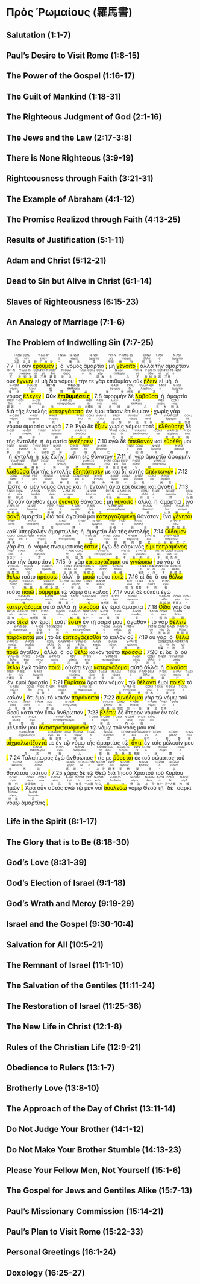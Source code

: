 # Πρὸς Ῥωμαίους (羅馬書)

## Salutation (<rt>1:1</rt>-7)



## Paul’s Desire to Visit Rome (<rt>1:8</rt>-15)




## The Power of the Gospel (<rt>1:16</rt>-17)




## The Guilt of Mankind (<rt>1:18</rt>-31)




## The Righteous Judgment of God (<rt>2:1</rt>-16)




## The Jews and the Law (<rt>2:17</rt>-<rt>3:8</rt>)


## There is None Righteous (<rt>3:9</rt>-19)




## Righteousness through Faith (<rt>3:21</rt>-31)




## The Example of Abraham (<rt>4:1</rt>-12)




## The Promise Realized through Faith (<rt>4:13</rt>-25)




## Results of Justification (<rt>5:1</rt>-11)




## Adam and Christ (<rt>5:12</rt>-21)




## Dead to Sin but Alive in Christ (<rt>6:1</rt>-14)




## Slaves of Righteousness (<rt>6:15</rt>-23)




## An Analogy of Marriage (<rt>7:1</rt>-6)




## The Problem of Indwelling Sin (<rt>7:7</rt>-25)

<rt>7:7</rt>  <RUBY><ruby><ruby>Τί<rt>怎麼</rt></ruby><rt>τίς</rt></ruby><rt>I-ASN</rt></RUBY>  <RUBY><ruby><ruby>οὖν<rt>這樣</rt></ruby><rt>οὖν</rt></ruby><rt>CONJ</rt></RUBY>  <RUBY><ruby><ruby><mark class='verb'>ἐροῦμεν</mark><rt>我們會說</rt></ruby><rt>εἶπον</rt></ruby><rt>V-FAI-1P</rt></RUBY> <mark class='punctuation'>;</mark>   <RUBY><ruby><ruby>ὁ<rt>-</rt></ruby><rt>ὀ</rt></ruby><rt>T-NSM</rt></RUBY>  <RUBY><ruby><ruby>νόμος<rt>律法</rt></ruby><rt>νόμος</rt></ruby><rt>N-NSM</rt></RUBY>  <RUBY><ruby><ruby>ἁμαρτία<rt>罪</rt></ruby><rt>ἁμαρτία</rt></ruby><rt>N-NSF</rt></RUBY> <mark class='punctuation'>;</mark>   <RUBY><ruby><ruby>μὴ<rt>不是</rt></ruby><rt>μή</rt></ruby><rt>PRT-N</rt></RUBY>  <RUBY><ruby><ruby><mark class='verb'>γένοιτο</mark><rt>絕對</rt></ruby><rt>γίνομαι</rt></ruby><rt>V-AMO-3S</rt></RUBY> <mark class='punctuation'>·</mark>   <RUBY><ruby><ruby>ἀλλὰ<rt>可是</rt></ruby><rt>ἀλλά</rt></ruby><rt>CONJ</rt></RUBY>  <RUBY><ruby><ruby>τὴν<rt>-</rt></ruby><rt>ὀ</rt></ruby><rt>T-ASF</rt></RUBY>  <RUBY><ruby><ruby>ἁμαρτίαν<rt>罪</rt></ruby><rt>ἁμαρτία</rt></ruby><rt>N-ASF</rt></RUBY>  <RUBY><ruby><ruby>οὐκ<rt>不</rt></ruby><rt>οὐ</rt></ruby><rt>PRT-N</rt></RUBY>  <RUBY><ruby><ruby><mark class='verb'>ἔγνων</mark><rt>我知道</rt></ruby><rt>γινώσκω</rt></ruby><rt>V-AAI-1S</rt></RUBY>  <RUBY><ruby><ruby>εἰ<rt>若</rt></ruby><rt>εἰ</rt></ruby><rt>CONJ</rt></RUBY>  <RUBY><ruby><ruby>μὴ<rt>不是</rt></ruby><rt>μή</rt></ruby><rt>PRT-N</rt></RUBY>  <RUBY><ruby><ruby>διὰ<rt>藉著</rt></ruby><rt>διά</rt></ruby><rt>PREP</rt></RUBY>  <RUBY><ruby><ruby>νόμου<rt>律法</rt></ruby><rt>νόμος</rt></ruby><rt>N-GSM</rt></RUBY> <mark class='punctuation'>·</mark>   <RUBY><ruby><ruby>τήν<rt>-</rt></ruby><rt>ὀ</rt></ruby><rt>T-ASF</rt></RUBY>  <RUBY><ruby><ruby>τε<rt>-</rt></ruby><rt>τε</rt></ruby><rt>CONJ</rt></RUBY>  <RUBY><ruby><ruby>γὰρ<rt>因為</rt></ruby><rt>γάρ</rt></ruby><rt>CONJ</rt></RUBY>  <RUBY><ruby><ruby>ἐπιθυμίαν<rt>貪心</rt></ruby><rt>ἐπιθυμία</rt></ruby><rt>N-ASF</rt></RUBY>  <RUBY><ruby><ruby>οὐκ<rt>不</rt></ruby><rt>οὐ</rt></ruby><rt>PRT-N</rt></RUBY>  <RUBY><ruby><ruby><mark class='verb'>ᾔδειν</mark><rt>我知道</rt></ruby><rt>εἴδω</rt></ruby><rt>V-LAI-1S</rt></RUBY>  <RUBY><ruby><ruby>εἰ<rt>若</rt></ruby><rt>εἰ</rt></ruby><rt>CONJ</rt></RUBY>  <RUBY><ruby><ruby>μὴ<rt>不是</rt></ruby><rt>μή</rt></ruby><rt>PRT-N</rt></RUBY>  <RUBY><ruby><ruby>ὁ<rt>-</rt></ruby><rt>ὀ</rt></ruby><rt>T-NSM</rt></RUBY>  <RUBY><ruby><ruby>νόμος<rt>律法</rt></ruby><rt>νόμος</rt></ruby><rt>N-NSM</rt></RUBY>  <RUBY><ruby><ruby><mark class='verb'>ἔλεγεν</mark><rt>說</rt></ruby><rt>λέγω</rt></ruby><rt>V-IAI-3S</rt></RUBY> <mark class='punctuation'>·</mark>   <strong><RUBY><ruby><ruby>Οὐκ<rt>不</rt></ruby><rt>οὐ</rt></ruby><rt>PRT-N</rt></RUBY></strong>  <strong><RUBY><ruby><ruby><mark class='verb'>ἐπιθυμήσεις</mark><rt>可貪心</rt></ruby><rt>ἐπιθυμέω</rt></ruby><rt>V-FAI-2S</rt></RUBY></strong> <mark class='punctuation'>.</mark> <rt>7:8</rt>  <RUBY><ruby><ruby>ἀφορμὴν<rt>機會</rt></ruby><rt>ἀφορμή</rt></ruby><rt>N-ASF</rt></RUBY>  <RUBY><ruby><ruby>δὲ<rt>然而</rt></ruby><rt>δέ</rt></ruby><rt>CONJ</rt></RUBY>  <RUBY><ruby><ruby><mark class='ptc'>λαβοῦσα</mark><rt>趁著</rt></ruby><rt>λαμβάνω</rt></ruby><rt>V-AAP-NSF</rt></RUBY>  <RUBY><ruby><ruby>ἡ<rt>-</rt></ruby><rt>ὀ</rt></ruby><rt>T-NSF</rt></RUBY>  <RUBY><ruby><ruby>ἁμαρτία<rt>罪</rt></ruby><rt>ἁμαρτία</rt></ruby><rt>N-NSF</rt></RUBY>  <RUBY><ruby><ruby>διὰ<rt>藉著</rt></ruby><rt>διά</rt></ruby><rt>PREP</rt></RUBY>  <RUBY><ruby><ruby>τῆς<rt>-</rt></ruby><rt>ὀ</rt></ruby><rt>T-GSF</rt></RUBY>  <RUBY><ruby><ruby>ἐντολῆς<rt>誡命</rt></ruby><rt>ἐντολή</rt></ruby><rt>N-GSF</rt></RUBY>  <RUBY><ruby><ruby><mark class='verb'>κατειργάσατο</mark><rt>生出</rt></ruby><rt>κατεργάζομαι</rt></ruby><rt>V-AMI-3S</rt></RUBY>  <RUBY><ruby><ruby>ἐν<rt>在裡面</rt></ruby><rt>ἐν</rt></ruby><rt>PREP</rt></RUBY>  <RUBY><ruby><ruby>ἐμοὶ<rt>我</rt></ruby><rt>ἐγώ</rt></ruby><rt>P-1DS</rt></RUBY>  <RUBY><ruby><ruby>πᾶσαν<rt>各樣</rt></ruby><rt>πᾶς</rt></ruby><rt>A-ASF</rt></RUBY>  <RUBY><ruby><ruby>ἐπιθυμίαν<rt>貪心</rt></ruby><rt>ἐπιθυμία</rt></ruby><rt>N-ASF</rt></RUBY> <mark class='punctuation'>·</mark>   <RUBY><ruby><ruby>χωρὶς<rt>沒有</rt></ruby><rt>χωρίς</rt></ruby><rt>PREP</rt></RUBY>  <RUBY><ruby><ruby>γὰρ<rt>因為</rt></ruby><rt>γάρ</rt></ruby><rt>CONJ</rt></RUBY>  <RUBY><ruby><ruby>νόμου<rt>律法</rt></ruby><rt>νόμος</rt></ruby><rt>N-GSM</rt></RUBY>  <RUBY><ruby><ruby>ἁμαρτία<rt>罪</rt></ruby><rt>ἁμαρτία</rt></ruby><rt>N-NSF</rt></RUBY>  <RUBY><ruby><ruby>νεκρά<rt>死</rt></ruby><rt>νεκρός</rt></ruby><rt>A-NSF</rt></RUBY> <mark class='punctuation'>.</mark> <rt>7:9</rt>  <RUBY><ruby><ruby>Ἐγὼ<rt>我</rt></ruby><rt>ἐγώ</rt></ruby><rt>P-1NS</rt></RUBY>  <RUBY><ruby><ruby>δὲ<rt>-</rt></ruby><rt>δέ</rt></ruby><rt>CONJ</rt></RUBY>  <RUBY><ruby><ruby><mark class='verb'>ἔζων</mark><rt>活著</rt></ruby><rt>ζάω</rt></ruby><rt>V-IAI-1S</rt></RUBY>  <RUBY><ruby><ruby>χωρὶς<rt>沒有</rt></ruby><rt>χωρίς</rt></ruby><rt>PREP</rt></RUBY>  <RUBY><ruby><ruby>νόμου<rt>律法</rt></ruby><rt>νόμος</rt></ruby><rt>N-GSM</rt></RUBY>  <RUBY><ruby><ruby>ποτέ<rt>從前</rt></ruby><rt>ποτέ</rt></ruby><rt>PRT</rt></RUBY> <mark class='punctuation'>,</mark>   <RUBY><ruby><ruby><mark class='ptc'>ἐλθούσης</mark><rt>來到</rt></ruby><rt>ἔρχομαι</rt></ruby><rt>V-AAP-GSF</rt></RUBY>  <RUBY><ruby><ruby>δὲ<rt>但是</rt></ruby><rt>δέ</rt></ruby><rt>CONJ</rt></RUBY>  <RUBY><ruby><ruby>τῆς<rt>-</rt></ruby><rt>ὀ</rt></ruby><rt>T-GSF</rt></RUBY>  <RUBY><ruby><ruby>ἐντολῆς<rt>誡命</rt></ruby><rt>ἐντολή</rt></ruby><rt>N-GSF</rt></RUBY>  <RUBY><ruby><ruby>ἡ<rt>-</rt></ruby><rt>ὀ</rt></ruby><rt>T-NSF</rt></RUBY>  <RUBY><ruby><ruby>ἁμαρτία<rt>罪</rt></ruby><rt>ἁμαρτία</rt></ruby><rt>N-NSF</rt></RUBY>  <RUBY><ruby><ruby><mark class='verb'>ἀνέζησεν</mark><rt>活起來</rt></ruby><rt>ἀναζάω</rt></ruby><rt>V-AAI-3S</rt></RUBY> <mark class='punctuation'>,</mark> <rt>7:10</rt>  <RUBY><ruby><ruby>ἐγὼ<rt>我</rt></ruby><rt>ἐγώ</rt></ruby><rt>P-1NS</rt></RUBY>  <RUBY><ruby><ruby>δὲ<rt>卻</rt></ruby><rt>δέ</rt></ruby><rt>CONJ</rt></RUBY>  <RUBY><ruby><ruby><mark class='verb'>ἀπέθανον</mark><rt>死了</rt></ruby><rt>ἀποθνήσκω</rt></ruby><rt>V-AAI-1S</rt></RUBY>  <RUBY><ruby><ruby>καὶ<rt>-</rt></ruby><rt>καί</rt></ruby><rt>CONJ</rt></RUBY>  <RUBY><ruby><ruby><mark class='verb'>εὑρέθη</mark><rt>被發現</rt></ruby><rt>εὑρίσκω</rt></ruby><rt>V-API-3S</rt></RUBY>  <RUBY><ruby><ruby>μοι<rt>我</rt></ruby><rt>ἐγώ</rt></ruby><rt>P-1DS</rt></RUBY>  <RUBY><ruby><ruby>ἡ<rt>那</rt></ruby><rt>ὀ</rt></ruby><rt>T-NSF</rt></RUBY>  <RUBY><ruby><ruby>ἐντολὴ<rt>誡命</rt></ruby><rt>ἐντολή</rt></ruby><rt>N-NSF</rt></RUBY>  <RUBY><ruby><ruby>ἡ<rt>-</rt></ruby><rt>ὀ</rt></ruby><rt>T-NSF</rt></RUBY>  <RUBY><ruby><ruby>εἰς<rt>使得到</rt></ruby><rt>εἰς</rt></ruby><rt>PREP</rt></RUBY>  <RUBY><ruby><ruby>ζωὴν<rt>生命</rt></ruby><rt>ζωή</rt></ruby><rt>N-ASF</rt></RUBY> <mark class='punctuation'>,</mark>   <RUBY><ruby><ruby>αὕτη<rt>這</rt></ruby><rt>οὗτος</rt></ruby><rt>D-NSF</rt></RUBY>  <RUBY><ruby><ruby>εἰς<rt>使</rt></ruby><rt>εἰς</rt></ruby><rt>PREP</rt></RUBY>  <RUBY><ruby><ruby>θάνατον<rt>死亡</rt></ruby><rt>θάνατος</rt></ruby><rt>N-ASM</rt></RUBY> <mark class='punctuation'>·</mark> <rt>7:11</rt>  <RUBY><ruby><ruby>ἡ<rt>-</rt></ruby><rt>ὀ</rt></ruby><rt>T-NSF</rt></RUBY>  <RUBY><ruby><ruby>γὰρ<rt>因為</rt></ruby><rt>γάρ</rt></ruby><rt>CONJ</rt></RUBY>  <RUBY><ruby><ruby>ἁμαρτία<rt>罪</rt></ruby><rt>ἁμαρτία</rt></ruby><rt>N-NSF</rt></RUBY>  <RUBY><ruby><ruby>ἀφορμὴν<rt>機會</rt></ruby><rt>ἀφορμή</rt></ruby><rt>N-ASF</rt></RUBY>  <RUBY><ruby><ruby><mark class='ptc'>λαβοῦσα</mark><rt>趁著</rt></ruby><rt>λαμβάνω</rt></ruby><rt>V-AAP-NSF</rt></RUBY>  <RUBY><ruby><ruby>διὰ<rt>藉著</rt></ruby><rt>διά</rt></ruby><rt>PREP</rt></RUBY>  <RUBY><ruby><ruby>τῆς<rt>-</rt></ruby><rt>ὀ</rt></ruby><rt>T-GSF</rt></RUBY>  <RUBY><ruby><ruby>ἐντολῆς<rt>誡命</rt></ruby><rt>ἐντολή</rt></ruby><rt>N-GSF</rt></RUBY>  <RUBY><ruby><ruby><mark class='verb'>ἐξηπάτησέν</mark><rt>誘惑了</rt></ruby><rt>ἐξαπατάω</rt></ruby><rt>V-AAI-3S</rt></RUBY>  <RUBY><ruby><ruby>με<rt>我</rt></ruby><rt>ἐγώ</rt></ruby><rt>P-1AS</rt></RUBY>  <RUBY><ruby><ruby>καὶ<rt>並且</rt></ruby><rt>καί</rt></ruby><rt>CONJ</rt></RUBY>  <RUBY><ruby><ruby>δι᾽<rt>藉著</rt></ruby><rt>διά</rt></ruby><rt>PREP</rt></RUBY>  <RUBY><ruby><ruby>αὐτῆς<rt>它</rt></ruby><rt>αὐτός</rt></ruby><rt>P-GSF</rt></RUBY>  <RUBY><ruby><ruby><mark class='verb'>ἀπέκτεινεν</mark><rt>殺了</rt></ruby><rt>ἀποκτείνω</rt></ruby><rt>V-AAI-3S</rt></RUBY> <mark class='punctuation'>.</mark> <rt>7:12</rt>  <RUBY><ruby><ruby>Ὥστε<rt>這樣</rt></ruby><rt>ὥστε</rt></ruby><rt>CONJ</rt></RUBY>  <RUBY><ruby><ruby>ὁ<rt>-</rt></ruby><rt>ὀ</rt></ruby><rt>T-NSM</rt></RUBY>  <RUBY><ruby><ruby>μὲν<rt>-</rt></ruby><rt>μέν</rt></ruby><rt>PRT</rt></RUBY>  <RUBY><ruby><ruby>νόμος<rt>律法</rt></ruby><rt>νόμος</rt></ruby><rt>N-NSM</rt></RUBY>  <RUBY><ruby><ruby>ἅγιος<rt>神聖</rt></ruby><rt>ἅγιος</rt></ruby><rt>A-NSM</rt></RUBY>  <RUBY><ruby><ruby>καὶ<rt>也</rt></ruby><rt>καί</rt></ruby><rt>CONJ</rt></RUBY>  <RUBY><ruby><ruby>ἡ<rt>-</rt></ruby><rt>ὀ</rt></ruby><rt>T-NSF</rt></RUBY>  <RUBY><ruby><ruby>ἐντολὴ<rt>誡命</rt></ruby><rt>ἐντολή</rt></ruby><rt>N-NSF</rt></RUBY>  <RUBY><ruby><ruby>ἁγία<rt>神聖</rt></ruby><rt>ἅγιος</rt></ruby><rt>A-NSF</rt></RUBY>  <RUBY><ruby><ruby>καὶ<rt>-</rt></ruby><rt>καί</rt></ruby><rt>CONJ</rt></RUBY>  <RUBY><ruby><ruby>δικαία<rt>公義</rt></ruby><rt>δίκαιος</rt></ruby><rt>A-NSF</rt></RUBY>  <RUBY><ruby><ruby>καὶ<rt>-</rt></ruby><rt>καί</rt></ruby><rt>CONJ</rt></RUBY>  <RUBY><ruby><ruby>ἀγαθή<rt>美善</rt></ruby><rt>ἀγαθός</rt></ruby><rt>A-NSF</rt></RUBY> <mark class='punctuation'>.</mark> <rt>7:13</rt>  <RUBY><ruby><ruby>Τὸ<rt>那</rt></ruby><rt>ὀ</rt></ruby><rt>T-NSN</rt></RUBY>  <RUBY><ruby><ruby>οὖν<rt>那麼</rt></ruby><rt>οὖν</rt></ruby><rt>CONJ</rt></RUBY>  <RUBY><ruby><ruby>ἀγαθὸν<rt>善</rt></ruby><rt>ἀγαθός</rt></ruby><rt>A-NSN</rt></RUBY>  <RUBY><ruby><ruby>ἐμοὶ<rt>我</rt></ruby><rt>ἐγώ</rt></ruby><rt>P-1DS</rt></RUBY>  <RUBY><ruby><ruby><mark class='verb'>ἐγένετο</mark><rt>使</rt></ruby><rt>γίνομαι</rt></ruby><rt>V-AMI-3S</rt></RUBY>  <RUBY><ruby><ruby>θάνατος<rt>死</rt></ruby><rt>θάνατος</rt></ruby><rt>N-NSM</rt></RUBY> <mark class='punctuation'>;</mark>   <RUBY><ruby><ruby>μὴ<rt>不是</rt></ruby><rt>μή</rt></ruby><rt>PRT-N</rt></RUBY>  <RUBY><ruby><ruby><mark class='verb'>γένοιτο</mark><rt>絕對</rt></ruby><rt>γίνομαι</rt></ruby><rt>V-AMO-3S</rt></RUBY> <mark class='punctuation'>·</mark>   <RUBY><ruby><ruby>ἀλλὰ<rt>而是</rt></ruby><rt>ἀλλά</rt></ruby><rt>CONJ</rt></RUBY>  <RUBY><ruby><ruby>ἡ<rt>-</rt></ruby><rt>ὀ</rt></ruby><rt>T-NSF</rt></RUBY>  <RUBY><ruby><ruby>ἁμαρτία<rt>罪</rt></ruby><rt>ἁμαρτία</rt></ruby><rt>N-NSF</rt></RUBY> <mark class='punctuation'>,</mark>   <RUBY><ruby><ruby>ἵνα<rt>為要</rt></ruby><rt>ἵνα</rt></ruby><rt>CONJ</rt></RUBY>  <RUBY><ruby><ruby><mark class='verb'>φανῇ</mark><rt>它顯出</rt></ruby><rt>φαίνω</rt></ruby><rt>V-APS-3S</rt></RUBY>  <RUBY><ruby><ruby>ἁμαρτία<rt>罪</rt></ruby><rt>ἁμαρτία</rt></ruby><rt>N-NSF</rt></RUBY> <mark class='punctuation'>,</mark>   <RUBY><ruby><ruby>διὰ<rt>藉著</rt></ruby><rt>διά</rt></ruby><rt>PREP</rt></RUBY>  <RUBY><ruby><ruby>τοῦ<rt>那</rt></ruby><rt>ὀ</rt></ruby><rt>T-GSN</rt></RUBY>  <RUBY><ruby><ruby>ἀγαθοῦ<rt>善</rt></ruby><rt>ἀγαθός</rt></ruby><rt>A-GSN</rt></RUBY>  <RUBY><ruby><ruby>μοι<rt>給我</rt></ruby><rt>ἐγώ</rt></ruby><rt>P-1DS</rt></RUBY>  <RUBY><ruby><ruby><mark class='ptc'>κατεργαζομένη</mark><rt>生出</rt></ruby><rt>κατεργάζομαι</rt></ruby><rt>V-PMP-NSF</rt></RUBY>  <RUBY><ruby><ruby>θάνατον<rt>死</rt></ruby><rt>θάνατος</rt></ruby><rt>N-ASM</rt></RUBY> <mark class='punctuation'>,</mark>   <RUBY><ruby><ruby>ἵνα<rt>以致</rt></ruby><rt>ἵνα</rt></ruby><rt>CONJ</rt></RUBY>  <RUBY><ruby><ruby><mark class='verb'>γένηται</mark><rt>變成</rt></ruby><rt>γίνομαι</rt></ruby><rt>V-AMS-3S</rt></RUBY>  <RUBY><ruby><ruby>καθ᾽<rt>-</rt></ruby><rt>κατά</rt></ruby><rt>PREP</rt></RUBY>  <RUBY><ruby><ruby>ὑπερβολὴν<rt>極其</rt></ruby><rt>ὑπερβολή</rt></ruby><rt>N-ASF</rt></RUBY>  <RUBY><ruby><ruby>ἁμαρτωλὸς<rt>有罪</rt></ruby><rt>ἁμαρτωλός</rt></ruby><rt>A-NSF</rt></RUBY>  <RUBY><ruby><ruby>ἡ<rt>-</rt></ruby><rt>ὀ</rt></ruby><rt>T-NSF</rt></RUBY>  <RUBY><ruby><ruby>ἁμαρτία<rt>罪</rt></ruby><rt>ἁμαρτία</rt></ruby><rt>N-NSF</rt></RUBY>  <RUBY><ruby><ruby>διὰ<rt>藉著</rt></ruby><rt>διά</rt></ruby><rt>PREP</rt></RUBY>  <RUBY><ruby><ruby>τῆς<rt>-</rt></ruby><rt>ὀ</rt></ruby><rt>T-GSF</rt></RUBY>  <RUBY><ruby><ruby>ἐντολῆς<rt>誡命</rt></ruby><rt>ἐντολή</rt></ruby><rt>N-GSF</rt></RUBY> <mark class='punctuation'>.</mark> <mark class='paragraph'></mark> <rt>7:14</rt>  <RUBY><ruby><ruby><mark class='verb'>Οἴδαμεν</mark><rt>我們知道</rt></ruby><rt>εἴδω</rt></ruby><rt>V-RAI-1P</rt></RUBY>  <RUBY><ruby><ruby>γὰρ<rt>原來</rt></ruby><rt>γάρ</rt></ruby><rt>CONJ</rt></RUBY>  <RUBY><ruby><ruby>ὅτι<rt>-</rt></ruby><rt>ὅτι</rt></ruby><rt>CONJ</rt></RUBY>  <RUBY><ruby><ruby>ὁ<rt>-</rt></ruby><rt>ὀ</rt></ruby><rt>T-NSM</rt></RUBY>  <RUBY><ruby><ruby>νόμος<rt>律法</rt></ruby><rt>νόμος</rt></ruby><rt>N-NSM</rt></RUBY>  <RUBY><ruby><ruby>πνευματικός<rt>屬靈</rt></ruby><rt>πνευματικός</rt></ruby><rt>A-NSM</rt></RUBY>  <RUBY><ruby><ruby><mark class='verb'>ἐστιν</mark><rt>是</rt></ruby><rt>εἰμί</rt></ruby><rt>V-PAI-3S</rt></RUBY> <mark class='punctuation'>,</mark>   <RUBY><ruby><ruby>ἐγὼ<rt>我</rt></ruby><rt>ἐγώ</rt></ruby><rt>P-1NS</rt></RUBY>  <RUBY><ruby><ruby>δὲ<rt>卻</rt></ruby><rt>δέ</rt></ruby><rt>CONJ</rt></RUBY>  <RUBY><ruby><ruby>σάρκινός<rt>屬肉體</rt></ruby><rt>σάρκινος</rt></ruby><rt>A-NSM</rt></RUBY>  <RUBY><ruby><ruby><mark class='verb'>εἰμι</mark><rt>是</rt></ruby><rt>εἰμί</rt></ruby><rt>V-PAI-1S</rt></RUBY>  <RUBY><ruby><ruby><mark class='ptc'>πεπραμένος</mark><rt>已經被賣了</rt></ruby><rt>πιπράσκω</rt></ruby><rt>V-RPP-NSM</rt></RUBY>  <RUBY><ruby><ruby>ὑπὸ<rt>在之下</rt></ruby><rt>ὑπό</rt></ruby><rt>PREP</rt></RUBY>  <RUBY><ruby><ruby>τὴν<rt>-</rt></ruby><rt>ὀ</rt></ruby><rt>T-ASF</rt></RUBY>  <RUBY><ruby><ruby>ἁμαρτίαν<rt>罪</rt></ruby><rt>ἁμαρτία</rt></ruby><rt>N-ASF</rt></RUBY> <mark class='punctuation'>.</mark> <rt>7:15</rt>  <RUBY><ruby><ruby>ὃ<rt>所</rt></ruby><rt>ὅς</rt></ruby><rt>R-ASN</rt></RUBY>  <RUBY><ruby><ruby>γὰρ<rt>因為</rt></ruby><rt>γάρ</rt></ruby><rt>CONJ</rt></RUBY>  <RUBY><ruby><ruby><mark class='verb'>κατεργάζομαι</mark><rt>我做</rt></ruby><rt>κατεργάζομαι</rt></ruby><rt>V-PMI-1S</rt></RUBY>  <RUBY><ruby><ruby>οὐ<rt>不</rt></ruby><rt>οὐ</rt></ruby><rt>PRT-N</rt></RUBY>  <RUBY><ruby><ruby><mark class='verb'>γινώσκω</mark><rt>我明白</rt></ruby><rt>γινώσκω</rt></ruby><rt>V-PAI-1S</rt></RUBY> <mark class='punctuation'>·</mark>   <RUBY><ruby><ruby>οὐ<rt>不</rt></ruby><rt>οὐ</rt></ruby><rt>PRT-N</rt></RUBY>  <RUBY><ruby><ruby>γὰρ<rt>因為</rt></ruby><rt>γάρ</rt></ruby><rt>CONJ</rt></RUBY>  <RUBY><ruby><ruby>ὃ<rt>所</rt></ruby><rt>ὅς</rt></ruby><rt>R-ASN</rt></RUBY>  <RUBY><ruby><ruby><mark class='verb'>θέλω</mark><rt>我願意</rt></ruby><rt>θέλω</rt></ruby><rt>V-PAI-1S</rt></RUBY>  <RUBY><ruby><ruby>τοῦτο<rt>它</rt></ruby><rt>οὗτος</rt></ruby><rt>D-ASN</rt></RUBY>  <RUBY><ruby><ruby><mark class='verb'>πράσσω</mark><rt>我做</rt></ruby><rt>πράσσω</rt></ruby><rt>V-PAI-1S</rt></RUBY> <mark class='punctuation'>,</mark>   <RUBY><ruby><ruby>ἀλλ᾽<rt>反而</rt></ruby><rt>ἀλλά</rt></ruby><rt>CONJ</rt></RUBY>  <RUBY><ruby><ruby>ὃ<rt>所</rt></ruby><rt>ὅς</rt></ruby><rt>R-ASN</rt></RUBY>  <RUBY><ruby><ruby><mark class='verb'>μισῶ</mark><rt>我恨惡</rt></ruby><rt>μισέω</rt></ruby><rt>V-PAI-1S</rt></RUBY>  <RUBY><ruby><ruby>τοῦτο<rt>它</rt></ruby><rt>οὗτος</rt></ruby><rt>D-ASN</rt></RUBY>  <RUBY><ruby><ruby><mark class='verb'>ποιῶ</mark><rt>我做</rt></ruby><rt>ποιέω</rt></ruby><rt>V-PAI-1S</rt></RUBY> <mark class='punctuation'>.</mark> <rt>7:16</rt>  <RUBY><ruby><ruby>εἰ<rt>如果</rt></ruby><rt>εἰ</rt></ruby><rt>CONJ</rt></RUBY>  <RUBY><ruby><ruby>δὲ<rt>-</rt></ruby><rt>δέ</rt></ruby><rt>CONJ</rt></RUBY>  <RUBY><ruby><ruby>ὃ<rt>所</rt></ruby><rt>ὅς</rt></ruby><rt>R-ASN</rt></RUBY>  <RUBY><ruby><ruby>οὐ<rt>不</rt></ruby><rt>οὐ</rt></ruby><rt>PRT-N</rt></RUBY>  <RUBY><ruby><ruby><mark class='verb'>θέλω</mark><rt>我願意</rt></ruby><rt>θέλω</rt></ruby><rt>V-PAI-1S</rt></RUBY>  <RUBY><ruby><ruby>τοῦτο<rt>它</rt></ruby><rt>οὗτος</rt></ruby><rt>D-ASN</rt></RUBY>  <RUBY><ruby><ruby><mark class='verb'>ποιῶ</mark><rt>我做</rt></ruby><rt>ποιέω</rt></ruby><rt>V-PAI-1S</rt></RUBY> <mark class='punctuation'>,</mark>   <RUBY><ruby><ruby><mark class='verb'>σύμφημι</mark><rt>我得承認</rt></ruby><rt>σύμφημι</rt></ruby><rt>V-PAI-1S</rt></RUBY>  <RUBY><ruby><ruby>τῷ<rt>-</rt></ruby><rt>ὀ</rt></ruby><rt>T-DSM</rt></RUBY>  <RUBY><ruby><ruby>νόμῳ<rt>律法</rt></ruby><rt>νόμος</rt></ruby><rt>N-DSM</rt></RUBY>  <RUBY><ruby><ruby>ὅτι<rt>-</rt></ruby><rt>ὅτι</rt></ruby><rt>CONJ</rt></RUBY>  <RUBY><ruby><ruby>καλός<rt>好</rt></ruby><rt>καλός</rt></ruby><rt>A-NSM</rt></RUBY> <mark class='punctuation'>.</mark> <rt>7:17</rt>  <RUBY><ruby><ruby>νυνὶ<rt>現在</rt></ruby><rt>νυνί</rt></ruby><rt>ADV</rt></RUBY>  <RUBY><ruby><ruby>δὲ<rt>其實</rt></ruby><rt>δέ</rt></ruby><rt>CONJ</rt></RUBY>  <RUBY><ruby><ruby>οὐκέτι<rt>不再</rt></ruby><rt>οὐκέτι</rt></ruby><rt>ADV</rt></RUBY>  <RUBY><ruby><ruby>ἐγὼ<rt>我</rt></ruby><rt>ἐγώ</rt></ruby><rt>P-1NS</rt></RUBY>  <RUBY><ruby><ruby><mark class='verb'>κατεργάζομαι</mark><rt>做</rt></ruby><rt>κατεργάζομαι</rt></ruby><rt>V-PMI-1S</rt></RUBY>  <RUBY><ruby><ruby>αὐτὸ<rt>這</rt></ruby><rt>αὐτός</rt></ruby><rt>P-ASN</rt></RUBY>  <RUBY><ruby><ruby>ἀλλὰ<rt>而是</rt></ruby><rt>ἀλλά</rt></ruby><rt>CONJ</rt></RUBY>  <RUBY><ruby><ruby>ἡ<rt>-</rt></ruby><rt>ὀ</rt></ruby><rt>T-NSF</rt></RUBY>  <RUBY><ruby><ruby><mark class='ptc'>οἰκοῦσα</mark><rt>住</rt></ruby><rt>οἰκέω</rt></ruby><rt>V-PAP-NSF</rt></RUBY>  <RUBY><ruby><ruby>ἐν<rt>在裡面</rt></ruby><rt>ἐν</rt></ruby><rt>PREP</rt></RUBY>  <RUBY><ruby><ruby>ἐμοὶ<rt>我</rt></ruby><rt>ἐγώ</rt></ruby><rt>P-1DS</rt></RUBY>  <RUBY><ruby><ruby>ἁμαρτία<rt>罪</rt></ruby><rt>ἁμαρτία</rt></ruby><rt>N-NSF</rt></RUBY> <mark class='punctuation'>.</mark> <rt>7:18</rt>  <RUBY><ruby><ruby><mark class='verb'>Οἶδα</mark><rt>我知道</rt></ruby><rt>εἴδω</rt></ruby><rt>V-RAI-1S</rt></RUBY>  <RUBY><ruby><ruby>γὰρ<rt>事實上</rt></ruby><rt>γάρ</rt></ruby><rt>CONJ</rt></RUBY>  <RUBY><ruby><ruby>ὅτι<rt>-</rt></ruby><rt>ὅτι</rt></ruby><rt>CONJ</rt></RUBY>  <RUBY><ruby><ruby>οὐκ<rt>沒有</rt></ruby><rt>οὐ</rt></ruby><rt>PRT-N</rt></RUBY>  <RUBY><ruby><ruby><mark class='verb'>οἰκεῖ</mark><rt>住</rt></ruby><rt>οἰκέω</rt></ruby><rt>V-PAI-3S</rt></RUBY>  <RUBY><ruby><ruby>ἐν<rt>在裡面</rt></ruby><rt>ἐν</rt></ruby><rt>PREP</rt></RUBY>  <RUBY><ruby><ruby>ἐμοί<rt>我</rt></ruby><rt>ἐγώ</rt></ruby><rt>P-1DS</rt></RUBY> <mark class='punctuation'>,</mark>   <RUBY><ruby><ruby>τοῦτ᾽<rt>-</rt></ruby><rt>οὗτος</rt></ruby><rt>D-NSN</rt></RUBY>  <RUBY><ruby><ruby><mark class='verb'>ἔστιν</mark><rt>就是</rt></ruby><rt>εἰμί</rt></ruby><rt>V-PAI-3S</rt></RUBY>  <RUBY><ruby><ruby>ἐν<rt>在中</rt></ruby><rt>ἐν</rt></ruby><rt>PREP</rt></RUBY>  <RUBY><ruby><ruby>τῇ<rt>-</rt></ruby><rt>ὀ</rt></ruby><rt>T-DSF</rt></RUBY>  <RUBY><ruby><ruby>σαρκί<rt>肉體</rt></ruby><rt>σάρξ</rt></ruby><rt>N-DSF</rt></RUBY>  <RUBY><ruby><ruby>μου<rt>我</rt></ruby><rt>ἐγώ</rt></ruby><rt>P-1GS</rt></RUBY> <mark class='punctuation'>,</mark>   <RUBY><ruby><ruby>ἀγαθόν<rt>善</rt></ruby><rt>ἀγαθός</rt></ruby><rt>A-NSN</rt></RUBY> <mark class='punctuation'>·</mark>   <RUBY><ruby><ruby>τὸ<rt>-</rt></ruby><rt>ὀ</rt></ruby><rt>T-NSN</rt></RUBY>  <RUBY><ruby><ruby>γὰρ<rt>因為</rt></ruby><rt>γάρ</rt></ruby><rt>CONJ</rt></RUBY>  <RUBY><ruby><ruby><mark class='inf'>θέλειν</mark><rt>意願</rt></ruby><rt>θέλω</rt></ruby><rt>V-PAN</rt></RUBY>  <RUBY><ruby><ruby><mark class='verb'>παράκειταί</mark><rt>同在</rt></ruby><rt>παράκειμαι</rt></ruby><rt>V-PMI-3S</rt></RUBY>  <RUBY><ruby><ruby>μοι<rt>與我</rt></ruby><rt>ἐγώ</rt></ruby><rt>P-1DS</rt></RUBY> <mark class='punctuation'>,</mark>   <RUBY><ruby><ruby>τὸ<rt>-</rt></ruby><rt>ὀ</rt></ruby><rt>T-NSN</rt></RUBY>  <RUBY><ruby><ruby>δὲ<rt>卻</rt></ruby><rt>δέ</rt></ruby><rt>CONJ</rt></RUBY>  <RUBY><ruby><ruby><mark class='inf'>κατεργάζεσθαι</mark><rt>行出來</rt></ruby><rt>κατεργάζομαι</rt></ruby><rt>V-PMN</rt></RUBY>  <RUBY><ruby><ruby>τὸ<rt>-</rt></ruby><rt>ὀ</rt></ruby><rt>T-ASN</rt></RUBY>  <RUBY><ruby><ruby>καλὸν<rt>善</rt></ruby><rt>καλός</rt></ruby><rt>A-ASN</rt></RUBY>  <RUBY><ruby><ruby>οὔ<rt>不</rt></ruby><rt>οὐ</rt></ruby><rt>PRT-N</rt></RUBY> <mark class='punctuation'>·</mark> <rt>7:19</rt>  <RUBY><ruby><ruby>οὐ<rt>不</rt></ruby><rt>οὐ</rt></ruby><rt>PRT-N</rt></RUBY>  <RUBY><ruby><ruby>γὰρ<rt>因為</rt></ruby><rt>γάρ</rt></ruby><rt>CONJ</rt></RUBY>  <RUBY><ruby><ruby>ὃ<rt>所</rt></ruby><rt>ὅς</rt></ruby><rt>R-ASN</rt></RUBY>  <RUBY><ruby><ruby><mark class='verb'>θέλω</mark><rt>我願意</rt></ruby><rt>θέλω</rt></ruby><rt>V-PAI-1S</rt></RUBY>  <RUBY><ruby><ruby><mark class='verb'>ποιῶ</mark><rt>我做</rt></ruby><rt>ποιέω</rt></ruby><rt>V-PAI-1S</rt></RUBY>  <RUBY><ruby><ruby>ἀγαθόν<rt>善</rt></ruby><rt>ἀγαθός</rt></ruby><rt>A-ASN</rt></RUBY> <mark class='punctuation'>,</mark>   <RUBY><ruby><ruby>ἀλλὰ<rt>反而</rt></ruby><rt>ἀλλά</rt></ruby><rt>CONJ</rt></RUBY>  <RUBY><ruby><ruby>ὃ<rt>所</rt></ruby><rt>ὅς</rt></ruby><rt>R-ASN</rt></RUBY>  <RUBY><ruby><ruby>οὐ<rt>不</rt></ruby><rt>οὐ</rt></ruby><rt>PRT-N</rt></RUBY>  <RUBY><ruby><ruby><mark class='verb'>θέλω</mark><rt>我願意</rt></ruby><rt>θέλω</rt></ruby><rt>V-PAI-1S</rt></RUBY>  <RUBY><ruby><ruby>κακὸν<rt>惡</rt></ruby><rt>κακός</rt></ruby><rt>A-ASN</rt></RUBY>  <RUBY><ruby><ruby>τοῦτο<rt>它</rt></ruby><rt>οὗτος</rt></ruby><rt>D-ASN</rt></RUBY>  <RUBY><ruby><ruby><mark class='verb'>πράσσω</mark><rt>我做</rt></ruby><rt>πράσσω</rt></ruby><rt>V-PAI-1S</rt></RUBY> <mark class='punctuation'>.</mark> <rt>7:20</rt>  <RUBY><ruby><ruby>εἰ<rt>如果</rt></ruby><rt>εἰ</rt></ruby><rt>CONJ</rt></RUBY>  <RUBY><ruby><ruby>δὲ<rt>-</rt></ruby><rt>δέ</rt></ruby><rt>CONJ</rt></RUBY>  <RUBY><ruby><ruby>ὃ<rt>所</rt></ruby><rt>ὅς</rt></ruby><rt>R-ASN</rt></RUBY>  <RUBY><ruby><ruby>οὐ<rt>不</rt></ruby><rt>οὐ</rt></ruby><rt>PRT-N</rt></RUBY>  <RUBY><ruby><ruby><mark class='verb'>θέλω</mark><rt>我願意</rt></ruby><rt>θέλω</rt></ruby><rt>V-PAI-1S</rt></RUBY>  <RUBY><ruby><ruby>ἐγὼ<rt>我</rt></ruby><rt>ἐγώ</rt></ruby><rt>P-1NS</rt></RUBY>  <RUBY><ruby><ruby>τοῦτο<rt>它</rt></ruby><rt>οὗτος</rt></ruby><rt>D-ASN</rt></RUBY>  <RUBY><ruby><ruby><mark class='verb'>ποιῶ</mark><rt>做</rt></ruby><rt>ποιέω</rt></ruby><rt>V-PAI-1S</rt></RUBY> <mark class='punctuation'>,</mark>   <RUBY><ruby><ruby>οὐκέτι<rt>不再</rt></ruby><rt>οὐκέτι</rt></ruby><rt>ADV</rt></RUBY>  <RUBY><ruby><ruby>ἐγὼ<rt>我</rt></ruby><rt>ἐγώ</rt></ruby><rt>P-1NS</rt></RUBY>  <RUBY><ruby><ruby><mark class='verb'>κατεργάζομαι</mark><rt>做</rt></ruby><rt>κατεργάζομαι</rt></ruby><rt>V-PMI-1S</rt></RUBY>  <RUBY><ruby><ruby>αὐτὸ<rt>它</rt></ruby><rt>αὐτός</rt></ruby><rt>P-ASN</rt></RUBY>  <RUBY><ruby><ruby>ἀλλὰ<rt>而是</rt></ruby><rt>ἀλλά</rt></ruby><rt>CONJ</rt></RUBY>  <RUBY><ruby><ruby>ἡ<rt>-</rt></ruby><rt>ὀ</rt></ruby><rt>T-NSF</rt></RUBY>  <RUBY><ruby><ruby><mark class='ptc'>οἰκοῦσα</mark><rt>住</rt></ruby><rt>οἰκέω</rt></ruby><rt>V-PAP-NSF</rt></RUBY>  <RUBY><ruby><ruby>ἐν<rt>在裡面</rt></ruby><rt>ἐν</rt></ruby><rt>PREP</rt></RUBY>  <RUBY><ruby><ruby>ἐμοὶ<rt>我</rt></ruby><rt>ἐγώ</rt></ruby><rt>P-1DS</rt></RUBY>  <RUBY><ruby><ruby>ἁμαρτία<rt>罪</rt></ruby><rt>ἁμαρτία</rt></ruby><rt>N-NSF</rt></RUBY> <mark class='punctuation'>.</mark> <rt>7:21</rt>  <RUBY><ruby><ruby><mark class='verb'>Εὑρίσκω</mark><rt>我發現</rt></ruby><rt>εὑρίσκω</rt></ruby><rt>V-PAI-1S</rt></RUBY>  <RUBY><ruby><ruby>ἄρα<rt>因此</rt></ruby><rt>ἄρα</rt></ruby><rt>CONJ</rt></RUBY>  <RUBY><ruby><ruby>τὸν<rt>這</rt></ruby><rt>ὀ</rt></ruby><rt>T-ASM</rt></RUBY>  <RUBY><ruby><ruby>νόμον<rt>律法</rt></ruby><rt>νόμος</rt></ruby><rt>N-ASM</rt></RUBY> <mark class='punctuation'>,</mark>   <RUBY><ruby><ruby>τῷ<rt>-</rt></ruby><rt>ὀ</rt></ruby><rt>T-DSM</rt></RUBY>  <RUBY><ruby><ruby><mark class='ptc'>θέλοντι</mark><rt>願意</rt></ruby><rt>θέλω</rt></ruby><rt>V-PAP-DSM</rt></RUBY>  <RUBY><ruby><ruby>ἐμοὶ<rt>我</rt></ruby><rt>ἐγώ</rt></ruby><rt>P-1DS</rt></RUBY>  <RUBY><ruby><ruby><mark class='inf'>ποιεῖν</mark><rt>行</rt></ruby><rt>ποιέω</rt></ruby><rt>V-PAN</rt></RUBY>  <RUBY><ruby><ruby>τὸ<rt>-</rt></ruby><rt>ὀ</rt></ruby><rt>T-ASN</rt></RUBY>  <RUBY><ruby><ruby>καλὸν<rt>善</rt></ruby><rt>καλός</rt></ruby><rt>A-ASN</rt></RUBY> <mark class='punctuation'>,</mark>   <RUBY><ruby><ruby>ὅτι<rt>-</rt></ruby><rt>ὅτι</rt></ruby><rt>CONJ</rt></RUBY>  <RUBY><ruby><ruby>ἐμοὶ<rt>與我</rt></ruby><rt>ἐγώ</rt></ruby><rt>P-1DS</rt></RUBY>  <RUBY><ruby><ruby>τὸ<rt>-</rt></ruby><rt>ὀ</rt></ruby><rt>T-NSN</rt></RUBY>  <RUBY><ruby><ruby>κακὸν<rt>惡</rt></ruby><rt>κακός</rt></ruby><rt>A-NSN</rt></RUBY>  <RUBY><ruby><ruby><mark class='verb'>παράκειται</mark><rt>同在</rt></ruby><rt>παράκειμαι</rt></ruby><rt>V-PMI-3S</rt></RUBY> <mark class='punctuation'>·</mark> <rt>7:22</rt>  <RUBY><ruby><ruby><mark class='verb'>συνήδομαι</mark><rt>我喜愛</rt></ruby><rt>συνήδομαι</rt></ruby><rt>V-PMI-1S</rt></RUBY>  <RUBY><ruby><ruby>γὰρ<rt>因為</rt></ruby><rt>γάρ</rt></ruby><rt>CONJ</rt></RUBY>  <RUBY><ruby><ruby>τῷ<rt>-</rt></ruby><rt>ὀ</rt></ruby><rt>T-DSM</rt></RUBY>  <RUBY><ruby><ruby>νόμῳ<rt>律法</rt></ruby><rt>νόμος</rt></ruby><rt>N-DSM</rt></RUBY>  <RUBY><ruby><ruby>τοῦ<rt>-</rt></ruby><rt>ὀ</rt></ruby><rt>T-GSM</rt></RUBY>  <RUBY><ruby><ruby>Θεοῦ<rt>上帝</rt></ruby><rt>θεός</rt></ruby><rt>N-GSM</rt></RUBY>  <RUBY><ruby><ruby>κατὰ<rt>按照</rt></ruby><rt>κατά</rt></ruby><rt>PREP</rt></RUBY>  <RUBY><ruby><ruby>τὸν<rt>-</rt></ruby><rt>ὀ</rt></ruby><rt>T-ASM</rt></RUBY>  <RUBY><ruby><ruby>ἔσω<rt>裡面</rt></ruby><rt>ἔσω</rt></ruby><rt>ADV</rt></RUBY>  <RUBY><ruby><ruby>ἄνθρωπον<rt>人</rt></ruby><rt>ἄνθρωπος</rt></ruby><rt>N-ASM</rt></RUBY> <mark class='punctuation'>,</mark> <rt>7:23</rt>  <RUBY><ruby><ruby><mark class='verb'>βλέπω</mark><rt>我看出</rt></ruby><rt>βλέπω</rt></ruby><rt>V-PAI-1S</rt></RUBY>  <RUBY><ruby><ruby>δὲ<rt>但是</rt></ruby><rt>δέ</rt></ruby><rt>CONJ</rt></RUBY>  <RUBY><ruby><ruby>ἕτερον<rt>另一個</rt></ruby><rt>ἕτερος</rt></ruby><rt>A-ASM</rt></RUBY>  <RUBY><ruby><ruby>νόμον<rt>律法</rt></ruby><rt>νόμος</rt></ruby><rt>N-ASM</rt></RUBY>  <RUBY><ruby><ruby>ἐν<rt>在中</rt></ruby><rt>ἐν</rt></ruby><rt>PREP</rt></RUBY>  <RUBY><ruby><ruby>τοῖς<rt>-</rt></ruby><rt>ὀ</rt></ruby><rt>T-DPN</rt></RUBY>  <RUBY><ruby><ruby>μέλεσίν<rt>肢體</rt></ruby><rt>μέλος</rt></ruby><rt>N-DPN</rt></RUBY>  <RUBY><ruby><ruby>μου<rt>我</rt></ruby><rt>ἐγώ</rt></ruby><rt>P-1GS</rt></RUBY>  <RUBY><ruby><ruby><mark class='ptc'>ἀντιστρατευόμενον</mark><rt>與交戰</rt></ruby><rt>ἀντιστρατεύομαι</rt></ruby><rt>V-PMP-ASM</rt></RUBY>  <RUBY><ruby><ruby>τῷ<rt>-</rt></ruby><rt>ὀ</rt></ruby><rt>T-DSM</rt></RUBY>  <RUBY><ruby><ruby>νόμῳ<rt>律法</rt></ruby><rt>νόμος</rt></ruby><rt>N-DSM</rt></RUBY>  <RUBY><ruby><ruby>τοῦ<rt>-</rt></ruby><rt>ὀ</rt></ruby><rt>T-GSM</rt></RUBY>  <RUBY><ruby><ruby>νοός<rt>內心</rt></ruby><rt>νοῦς</rt></ruby><rt>N-GSM</rt></RUBY>  <RUBY><ruby><ruby>μου<rt>我</rt></ruby><rt>ἐγώ</rt></ruby><rt>P-1GS</rt></RUBY>  <RUBY><ruby><ruby>καὶ<rt>-</rt></ruby><rt>καί</rt></ruby><rt>CONJ</rt></RUBY>  <RUBY><ruby><ruby><mark class='ptc'>αἰχμαλωτίζοντά</mark><rt>擄去</rt></ruby><rt>αἰχμαλωτίζω</rt></ruby><rt>V-PAP-ASM</rt></RUBY>  <RUBY><ruby><ruby>με<rt>我</rt></ruby><rt>ἐγώ</rt></ruby><rt>P-1AS</rt></RUBY>  <RUBY><ruby><ruby>ἐν<rt>到裡</rt></ruby><rt>ἐν</rt></ruby><rt>PREP</rt></RUBY>  <RUBY><ruby><ruby>τῷ<rt>-</rt></ruby><rt>ὀ</rt></ruby><rt>T-DSM</rt></RUBY>  <RUBY><ruby><ruby>νόμῳ<rt>律法</rt></ruby><rt>νόμος</rt></ruby><rt>N-DSM</rt></RUBY>  <RUBY><ruby><ruby>τῆς<rt>-</rt></ruby><rt>ὀ</rt></ruby><rt>T-GSF</rt></RUBY>  <RUBY><ruby><ruby>ἁμαρτίας<rt>罪</rt></ruby><rt>ἁμαρτία</rt></ruby><rt>N-GSF</rt></RUBY>  <RUBY><ruby><ruby>τῷ<rt>-</rt></ruby><rt>ὀ</rt></ruby><rt>T-DSM</rt></RUBY>  <RUBY><ruby><ruby><mark class='ptc'>ὄντι</mark><rt>是</rt></ruby><rt>εἰμί</rt></ruby><rt>V-PAP-DSM</rt></RUBY>  <RUBY><ruby><ruby>ἐν<rt>在中</rt></ruby><rt>ἐν</rt></ruby><rt>PREP</rt></RUBY>  <RUBY><ruby><ruby>τοῖς<rt>-</rt></ruby><rt>ὀ</rt></ruby><rt>T-DPN</rt></RUBY>  <RUBY><ruby><ruby>μέλεσίν<rt>肢體</rt></ruby><rt>μέλος</rt></ruby><rt>N-DPN</rt></RUBY>  <RUBY><ruby><ruby>μου<rt>我</rt></ruby><rt>ἐγώ</rt></ruby><rt>P-1GS</rt></RUBY> <mark class='punctuation'>.</mark> <rt>7:24</rt>  <RUBY><ruby><ruby>Ταλαίπωρος<rt>真苦啊</rt></ruby><rt>ταλαίπωρος</rt></ruby><rt>A-NSM</rt></RUBY>  <RUBY><ruby><ruby>ἐγὼ<rt>我</rt></ruby><rt>ἐγώ</rt></ruby><rt>P-1NS</rt></RUBY>  <RUBY><ruby><ruby>ἄνθρωπος<rt>人</rt></ruby><rt>ἄνθρωπος</rt></ruby><rt>N-NSM</rt></RUBY> <mark class='punctuation'>·</mark>   <RUBY><ruby><ruby>τίς<rt>誰</rt></ruby><rt>τίς</rt></ruby><rt>I-NSM</rt></RUBY>  <RUBY><ruby><ruby>με<rt>我</rt></ruby><rt>ἐγώ</rt></ruby><rt>P-1AS</rt></RUBY>  <RUBY><ruby><ruby><mark class='verb'>ῥύσεται</mark><rt>能拯救</rt></ruby><rt>ῥύομαι</rt></ruby><rt>V-FMI-3S</rt></RUBY>  <RUBY><ruby><ruby>ἐκ<rt>脫離</rt></ruby><rt>ἐκ</rt></ruby><rt>PREP</rt></RUBY>  <RUBY><ruby><ruby>τοῦ<rt>-</rt></ruby><rt>ὀ</rt></ruby><rt>T-GSN</rt></RUBY>  <RUBY><ruby><ruby>σώματος<rt>身體</rt></ruby><rt>σῶμα</rt></ruby><rt>N-GSN</rt></RUBY>  <RUBY><ruby><ruby>τοῦ<rt>-</rt></ruby><rt>ὀ</rt></ruby><rt>T-GSM</rt></RUBY>  <RUBY><ruby><ruby>θανάτου<rt>必死</rt></ruby><rt>θάνατος</rt></ruby><rt>N-GSM</rt></RUBY>  <RUBY><ruby><ruby>τούτου<rt>這</rt></ruby><rt>οὗτος</rt></ruby><rt>D-GSM</rt></RUBY> <mark class='punctuation'>;</mark> <rt>7:25</rt>  <RUBY><ruby><ruby>χάρις<rt>感謝</rt></ruby><rt>χάρις</rt></ruby><rt>N-NSF</rt></RUBY>  <RUBY><ruby><ruby>δὲ<rt>-</rt></ruby><rt>δέ</rt></ruby><rt>CONJ</rt></RUBY>  <RUBY><ruby><ruby>τῷ<rt>-</rt></ruby><rt>ὀ</rt></ruby><rt>T-DSM</rt></RUBY>  <RUBY><ruby><ruby>Θεῷ<rt>上帝</rt></ruby><rt>θεός</rt></ruby><rt>N-DSM</rt></RUBY>  <RUBY><ruby><ruby>διὰ<rt>藉著</rt></ruby><rt>διά</rt></ruby><rt>PREP</rt></RUBY>  <RUBY><ruby><ruby>Ἰησοῦ<rt>耶穌</rt></ruby><rt>Ἰησοῦς</rt></ruby><rt>N-GSM</rt></RUBY>  <RUBY><ruby><ruby>Χριστοῦ<rt>基督</rt></ruby><rt>Χριστός</rt></ruby><rt>N-GSM</rt></RUBY>  <RUBY><ruby><ruby>τοῦ<rt>-</rt></ruby><rt>ὀ</rt></ruby><rt>T-GSM</rt></RUBY>  <RUBY><ruby><ruby>Κυρίου<rt>主</rt></ruby><rt>κύριος</rt></ruby><rt>N-GSM</rt></RUBY>  <RUBY><ruby><ruby>ἡμῶν<rt>我們</rt></ruby><rt>ἐγώ</rt></ruby><rt>P-1GP</rt></RUBY> <mark class='punctuation'>.</mark>   <RUBY><ruby><ruby>Ἄρα<rt>這樣看來</rt></ruby><rt>ἄρα</rt></ruby><rt>CONJ</rt></RUBY>  <RUBY><ruby><ruby>οὖν<rt>-</rt></ruby><rt>οὖν</rt></ruby><rt>CONJ</rt></RUBY>  <RUBY><ruby><ruby>αὐτὸς<rt>自己</rt></ruby><rt>αὐτός</rt></ruby><rt>P-NSM</rt></RUBY>  <RUBY><ruby><ruby>ἐγὼ<rt>我</rt></ruby><rt>ἐγώ</rt></ruby><rt>P-1NS</rt></RUBY>  <RUBY><ruby><ruby>τῷ<rt>在裡</rt></ruby><rt>ὀ</rt></ruby><rt>T-DSM</rt></RUBY>  <RUBY><ruby><ruby>μὲν<rt>一方面</rt></ruby><rt>μέν</rt></ruby><rt>PRT</rt></RUBY>  <RUBY><ruby><ruby>νοῒ<rt>內心</rt></ruby><rt>νοῦς</rt></ruby><rt>N-DSM</rt></RUBY>  <RUBY><ruby><ruby><mark class='verb'>δουλεύω</mark><rt>服侍</rt></ruby><rt>δουλεύω</rt></ruby><rt>V-PAI-1S</rt></RUBY>  <RUBY><ruby><ruby>νόμῳ<rt>律法</rt></ruby><rt>νόμος</rt></ruby><rt>N-DSM</rt></RUBY>  <RUBY><ruby><ruby>Θεοῦ<rt>上帝</rt></ruby><rt>θεός</rt></ruby><rt>N-GSM</rt></RUBY>  <RUBY><ruby><ruby>τῇ<rt>在中</rt></ruby><rt>ὀ</rt></ruby><rt>T-DSF</rt></RUBY>  <RUBY><ruby><ruby>δὲ<rt>另一方面</rt></ruby><rt>δέ</rt></ruby><rt>CONJ</rt></RUBY>  <RUBY><ruby><ruby>σαρκὶ<rt>肉體</rt></ruby><rt>σάρξ</rt></ruby><rt>N-DSF</rt></RUBY>  <RUBY><ruby><ruby>νόμῳ<rt>律法</rt></ruby><rt>νόμος</rt></ruby><rt>N-DSM</rt></RUBY>  <RUBY><ruby><ruby>ἁμαρτίας<rt>罪</rt></ruby><rt>ἁμαρτία</rt></ruby><rt>N-GSF</rt></RUBY> <mark class='punctuation'>.</mark> <mark class='paragraph'></mark> 


## Life in the Spirit (<rt>8:1</rt>-17)




## The Glory that is to Be (<rt>8:18</rt>-30)




## God’s Love (<rt>8:31</rt>-39)




## God’s Election of Israel (<rt>9:1</rt>-18)




## God’s Wrath and Mercy (<rt>9:19</rt>-29)




## Israel and the Gospel (<rt>9:30</rt>-<rt>10:4</rt>)




## Salvation for All (<rt>10:5</rt>-21)




## The Remnant of Israel (<rt>11:1</rt>-10)




## The Salvation of the Gentiles (<rt>11:11</rt>-24)




## The Restoration of Israel (<rt>11:25</rt>-36)




## The New Life in Christ (<rt>12:1</rt>-8)




## Rules of the Christian Life (<rt>12:9</rt>-21)




## Obedience to Rulers (<rt>13:1</rt>-7)




## Brotherly Love (<rt>13:8</rt>-10)




## The Approach of the Day of Christ (<rt>13:11</rt>-14)




## Do Not Judge Your Brother (<rt>14:1</rt>-12)




## Do Not Make Your Brother Stumble (<rt>14:13</rt>-23)




## Please Your Fellow Men, Not Yourself (<rt>15:1</rt>-6)




## The Gospel for Jews and Gentiles Alike (<rt>15:7</rt>-13)




## Paul’s Missionary Commission (<rt>15:14</rt>-21)




## Paul’s Plan to Visit Rome (<rt>15:22</rt>-33)




## Personal Greetings (<rt>16:1</rt>-24)




## Doxology (<rt>16:25</rt>-27)


